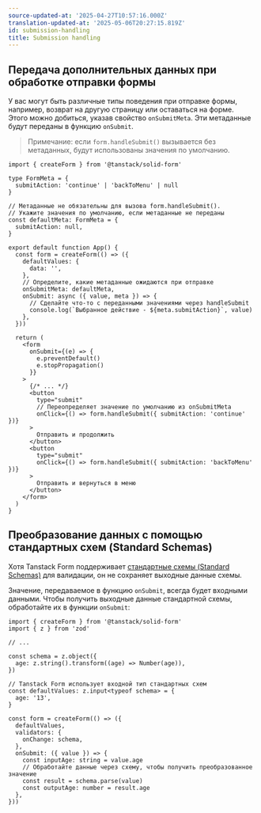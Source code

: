 ```yaml
---
source-updated-at: '2025-04-27T10:57:16.000Z'
translation-updated-at: '2025-05-06T20:27:15.819Z'
id: submission-handling
title: Submission handling
---
```


## Передача дополнительных данных при обработке отправки формы

У вас могут быть различные типы поведения при отправке формы, например, возврат на другую страницу или оставаться на форме.  
Этого можно добиться, указав свойство `onSubmitMeta`. Эти метаданные будут переданы в функцию `onSubmit`.

> Примечание: если `form.handleSubmit()` вызывается без метаданных, будут использованы значения по умолчанию.

```tsx
import { createForm } from '@tanstack/solid-form'

type FormMeta = {
  submitAction: 'continue' | 'backToMenu' | null
}

// Метаданные не обязательны для вызова form.handleSubmit().
// Укажите значения по умолчанию, если метаданные не переданы
const defaultMeta: FormMeta = {
  submitAction: null,
}

export default function App() {
  const form = createForm(() => ({
    defaultValues: {
      data: '',
    },
    // Определите, какие метаданные ожидаются при отправке
    onSubmitMeta: defaultMeta,
    onSubmit: async ({ value, meta }) => {
      // Сделайте что-то с переданными значениями через handleSubmit
      console.log(`Выбранное действие - ${meta.submitAction}`, value)
    },
  }))

  return (
    <form
      onSubmit={(e) => {
        e.preventDefault()
        e.stopPropagation()
      }}
    >
      {/* ... */}
      <button
        type="submit"
        // Переопределяет значение по умолчанию из onSubmitMeta
        onClick={() => form.handleSubmit({ submitAction: 'continue' })}
      >
        Отправить и продолжить
      </button>
      <button
        type="submit"
        onClick={() => form.handleSubmit({ submitAction: 'backToMenu' })}
      >
        Отправить и вернуться в меню
      </button>
    </form>
  )
}
```

## Преобразование данных с помощью стандартных схем (Standard Schemas)

Хотя Tanstack Form поддерживает [стандартные схемы (Standard Schemas)](./validation.md) для валидации, он не сохраняет выходные данные схемы.

Значение, передаваемое в функцию `onSubmit`, всегда будет входными данными. Чтобы получить выходные данные стандартной схемы, обработайте их в функции `onSubmit`:

```tsx
import { createForm } from '@tanstack/solid-form'
import { z } from 'zod'

// ...

const schema = z.object({
  age: z.string().transform((age) => Number(age)),
})

// Tanstack Form использует входной тип стандартных схем
const defaultValues: z.input<typeof schema> = {
  age: '13',
}

const form = createForm(() => ({
  defaultValues,
  validators: {
    onChange: schema,
  },
  onSubmit: ({ value }) => {
    const inputAge: string = value.age
    // Обработайте данные через схему, чтобы получить преобразованное значение
    const result = schema.parse(value)
    const outputAge: number = result.age
  },
}))
```
